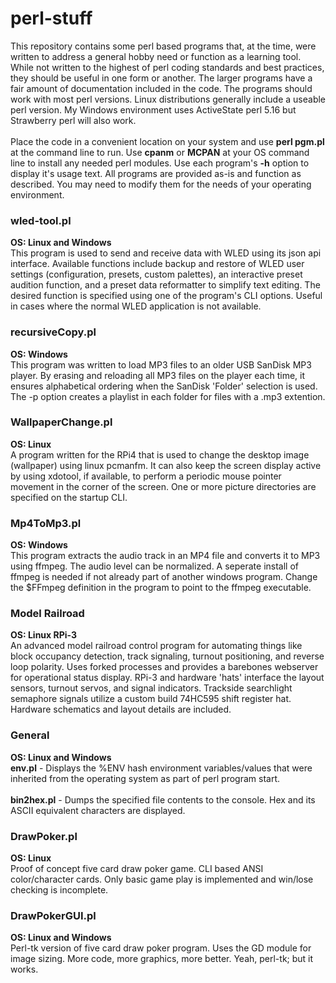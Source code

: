 # perl-stuff
This repository contains some perl based programs that, at the time, were written to address a general hobby need or function as a learning tool. While not written to the highest of perl coding standards and best practices, they should be useful in one form or another. The larger programs have a fair amount of documentation included in the code. The programs should work with most perl versions. Linux distributions generally include a useable perl version. My Windows environment uses ActiveState perl 5.16 but Strawberry perl will also work.<br/><br/>
Place the code in a convenient location on your system and use **perl pgm.pl** at the command line to run. Use **cpanm** or **MCPAN** at your OS command line to install any needed perl modules. Use each program's **-h** option to display it's usage text. All programs are provided as-is and function as described. You may need to modify them for the needs of your operating environment.

### wled-tool.pl
**OS: Linux and Windows**<br/>
This program is used to send and receive data with WLED using its json api interface. Available functions include backup and restore of WLED user settings (configuration, presets, custom palettes), an interactive preset audition function, and a preset data reformatter to simplify text editing. The desired function is specified using one of the program's CLI options. Useful in cases where the normal WLED application is not available.

### recursiveCopy.pl
**OS: Windows**<br/>
This program was written to load MP3 files to an older USB SanDisk MP3 player. By erasing and reloading all MP3 files on the player each time, it ensures alphabetical ordering when the SanDisk 'Folder' selection is used. The -p option creates a playlist in each folder for files with a .mp3 extention.

### WallpaperChange.pl
**OS: Linux**<br/>
A program written for the RPi4 that is used to change the desktop image (wallpaper) using linux pcmanfm. It can also keep the screen display active by using xdotool, if available, to perform a periodic mouse pointer movement in the corner of the screen. One or more picture directories are specified on the startup CLI.

### Mp4ToMp3.pl
**OS: Windows**<br/>
This program extracts the audio track in an MP4 file and converts it to MP3 using ffmpeg. The audio level can be normalized. A seperate install of ffmpeg is needed if not already part of another windows program. Change the $FFmpeg definition in the program to point to the ffmpeg executable.

### Model Railroad
**OS: Linux RPi-3**<br/>
An advanced model railroad control program for automating things like block occupancy detection, track signaling, turnout positioning, and reverse loop polarity. Uses forked processes and provides a barebones webserver for operational status display. RPi-3 and hardware 'hats' interface the layout sensors, turnout servos, and signal indicators. Trackside searchlight semaphore signals utilize a custom build 74HC595 shift register hat. Hardware schematics and layout details are included. 

### General
**OS: Linux and Windows**<br/>
**env.pl** - Displays the %ENV hash environment variables/values that were inherited from the operating system as part of perl program start.<br/><br/> 
**bin2hex.pl** - Dumps the specified file contents to the console. Hex and its ASCII equivalent characters are displayed.<br/>

### DrawPoker.pl
**OS: Linux**<br/>
Proof of concept five card draw poker game. CLI based ANSI color/character cards. Only basic game play is implemented and win/lose checking is incomplete.

### DrawPokerGUI.pl
**OS: Linux and Windows**<br/>
Perl-tk version of five card draw poker program. Uses the GD module for image sizing. More code, more graphics, more better. Yeah, perl-tk; but it works.   
